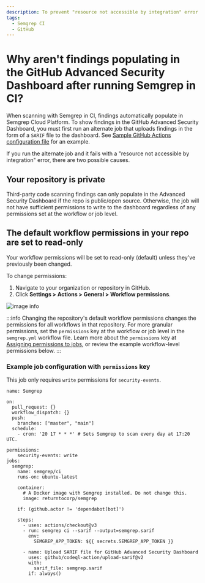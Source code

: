 ```yaml
---
description: To prevent "resource not accessible by integration" error when running job to upload findings to GitHub's Advanced Security Dashboard
tags:
  - Semgrep CI
  - GitHub
---
```


# Why aren't findings populating in the GitHub Advanced Security Dashboard after running Semgrep in CI?

When scanning with Semgrep in CI, findings automatically populate in Semgrep Cloud Platform. To show findings in the GitHub Advanced Security Dashboard, you must first run an alternate job that uploads findings in the form of a `SARIF` file to the dashboard. See  [Sample GitHub Actions configuration file](https://semgrep.dev/docs/semgrep-ci/sample-ci-configs/#sample-github-actions-configuration-file) for an example.

If you run the alternate job and it fails with a "resource not accessible by integration" error, there are two possible causes.

## Your repository is private

Third-party code scanning findings can only populate in the Advanced Security Dashboard if the repo is public/open source. Otherwise, the job will not have sufficient permissions to write to the dashboard regardless of any permissions set at the workflow or job level.

## The default workflow permissions in your repo are set to read-only

Your workflow permissions will be set to read-only (default) unless they've previously been changed.

To change permissions:
1. Navigate to your organization or repository in GitHub.
2. Click **Settings > Actions > General > Workflow permissions**.

![image info](/img/kb/github-default-workflow-permissions.png)

:::info 
Changing the repository's default workflow permissions changes the permissions for all workflows in that repository. For more granular permissions, set the `permissions` key at the workflow or job level in the `semgrep.yml` workflow file. Learn more about the `permissions` key at [Assigning permissions to jobs](https://docs.github.com/en/actions/using-jobs/assigning-permissions-to-jobs#setting-the-github_token-permissions-for-all-jobs-in-a-workflow), or review the example workflow-level permissions below.
:::

### Example job configuration with `permissions` key

This job only requires `write` permissions for `security-events`.

```
name: Semgrep

on:
  pull_request: {}
  workflow_dispatch: {}
  push:
    branches: ["master", "main"]
  schedule:
    - cron: '20 17 * * *' # Sets Semgrep to scan every day at 17:20 UTC.
    
permissions: 
    security-events: write
jobs:
  semgrep:
    name: semgrep/ci 
    runs-on: ubuntu-latest

    container:
      # A Docker image with Semgrep installed. Do not change this.
      image: returntocorp/semgrep

    if: (github.actor != 'dependabot[bot]')

    steps:
      - uses: actions/checkout@v3
      - run: semgrep ci --sarif --output=semgrep.sarif
        env:
          SEMGREP_APP_TOKEN: ${{ secrets.SEMGREP_APP_TOKEN }}

      - name: Upload SARIF file for GitHub Advanced Security Dashboard
        uses: github/codeql-action/upload-sarif@v2
        with:
          sarif_file: semgrep.sarif
        if: always()
```
